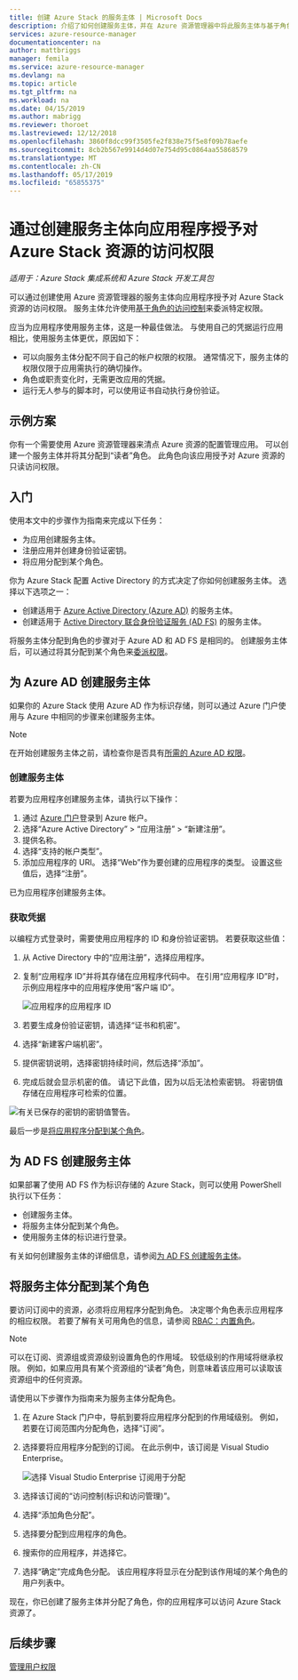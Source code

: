 ```yaml
---
title: 创建 Azure Stack 的服务主体 | Microsoft Docs
description: 介绍了如何创建服务主体，并在 Azure 资源管理器中将此服务主体与基于角色的访问控制配合使用以管理对资源的访问权限。
services: azure-resource-manager
documentationcenter: na
author: mattbriggs
manager: femila
ms.service: azure-resource-manager
ms.devlang: na
ms.topic: article
ms.tgt_pltfrm: na
ms.workload: na
ms.date: 04/15/2019
ms.author: mabrigg
ms.reviewer: thoroet
ms.lastreviewed: 12/12/2018
ms.openlocfilehash: 3860f8dcc99f3505fe2f838e75f5e8f09b78aefe
ms.sourcegitcommit: 8cb2b567e9914d4d07e754d95c0864aa55868579
ms.translationtype: MT
ms.contentlocale: zh-CN
ms.lasthandoff: 05/17/2019
ms.locfileid: "65855375"
---
```

# <a name="give-applications-access-to-azure-stack-resources-by-creating-service-principals"></a>通过创建服务主体向应用程序授予对 Azure Stack 资源的访问权限

*适用于：Azure Stack 集成系统和 Azure Stack 开发工具包*

可以通过创建使用 Azure 资源管理器的服务主体向应用程序授予对 Azure Stack 资源的访问权限。 服务主体允许使用[基于角色的访问控制](azure-stack-manage-permissions.md)来委派特定权限。

应当为应用程序使用服务主体，这是一种最佳做法。 与使用自己的凭据运行应用相比，使用服务主体更优，原因如下：

* 可以向服务主体分配不同于自己的帐户权限的权限。 通常情况下，服务主体的权限仅限于应用需执行的确切操作。
* 角色或职责变化时，无需更改应用的凭据。
* 运行无人参与的脚本时，可以使用证书自动执行身份验证。

## <a name="example-scenario"></a>示例方案

你有一个需要使用 Azure 资源管理器来清点 Azure 资源的配置管理应用。 可以创建一个服务主体并将其分配到“读者”角色。 此角色向该应用授予对 Azure 资源的只读访问权限。

## <a name="getting-started"></a>入门

使用本文中的步骤作为指南来完成以下任务：

* 为应用创建服务主体。
* 注册应用并创建身份验证密钥。
* 将应用分配到某个角色。

你为 Azure Stack 配置 Active Directory 的方式决定了你如何创建服务主体。 选择以下选项之一：

* 创建适用于 [Azure Active Directory (Azure AD)](azure-stack-create-service-principals.md#create-service-principal-for-azure-ad) 的服务主体。
* 创建适用于 [Active Directory 联合身份验证服务 (AD FS)](azure-stack-create-service-principals.md#create-service-principal-for-ad-fs) 的服务主体。

将服务主体分配到角色的步骤对于 Azure AD 和 AD FS 是相同的。 创建服务主体后，可以通过将其分配到某个角色来[委派权限](azure-stack-create-service-principals.md)。

## <a name="create-service-principal-for-azure-ad"></a>为 Azure AD 创建服务主体

如果你的 Azure Stack 使用 Azure AD 作为标识存储，则可以通过 Azure 门户使用与 Azure 中相同的步骤来创建服务主体。

> [!NOTE]
> 在开始创建服务主体之前，请检查你是否具有[所需的 Azure AD 权限](/azure/active-directory/develop/howto-create-service-principal-portal#required-permissions)。

### <a name="create-service-principal"></a>创建服务主体

若要为应用程序创建服务主体，请执行以下操作：

1. 通过 [Azure 门户](https://portal.azure.com)登录到 Azure 帐户。
2. 选择“Azure Active Directory” > “应用注册” > “新建注册”。
3. 提供名称。
4. 选择“支持的帐户类型”。
5.  添加应用程序的 URI。 选择“Web”作为要创建的应用程序的类型。 设置这些值后，选择“注册”。

已为应用程序创建服务主体。

### <a name="get-credentials"></a>获取凭据

以编程方式登录时，需要使用应用程序的 ID 和身份验证密钥。 若要获取这些值：

1. 从 Active Directory 中的“应用注册”，选择应用程序。

2. 复制“应用程序 ID”并将其存储在应用程序代码中。 在引用“应用程序 ID”时，示例应用程序中的应用程序使用“客户端 ID”。

     ![应用程序的应用程序 ID](./media/azure-stack-create-service-principals/image12.png)
3. 若要生成身份验证密钥，请选择“证书和机密”。

4. 选择“新建客户端机密”。

5. 提供密钥说明，选择密钥持续时间，然后选择“添加”。 

6. 完成后就会显示机密的值。 请记下此值，因为以后无法检索密钥。 将密钥值存储在应用程序可检索的位置。

![有关已保存的密钥的密钥值警告。](./media/azure-stack-create-service-principals/image15.png)

最后一步是[将应用程序分配到某个角色](azure-stack-create-service-principals.md)。

## <a name="create-service-principal-for-ad-fs"></a>为 AD FS 创建服务主体

如果部署了使用 AD FS 作为标识存储的 Azure Stack，则可以使用 PowerShell 执行以下任务：

* 创建服务主体。
* 将服务主体分配到某个角色。
* 使用服务主体的标识进行登录。

有关如何创建服务主体的详细信息，请参阅[为 AD FS 创建服务主体](../operator/azure-stack-create-service-principals.md#manage-service-principal-for-ad-fs)。

## <a name="assign-the-service-principal-to-a-role"></a>将服务主体分配到某个角色

要访问订阅中的资源，必须将应用程序分配到角色。 决定哪个角色表示应用程序的相应权限。 若要了解有关可用角色的信息，请参阅 [RBAC：内置角色](/azure/role-based-access-control/built-in-roles)。

> [!NOTE]
> 可以在订阅、资源组或资源级别设置角色的作用域。 较低级别的作用域将继承权限。 例如，如果应用具有某个资源组的“读者”角色，则意味着该应用可以读取该资源组中的任何资源。

请使用以下步骤作为指南来为服务主体分配角色。

1. 在 Azure Stack 门户中，导航到要将应用程序分配到的作用域级别。 例如，若要在订阅范围内分配角色，选择“订阅”。

2. 选择要将应用程序分配到的订阅。 在此示例中，该订阅是 Visual Studio Enterprise。

     ![选择 Visual Studio Enterprise 订阅用于分配](./media/azure-stack-create-service-principals/image16.png)

3. 选择该订阅的“访问控制(标识和访问管理)”。

4. 选择“添加角色分配”。

5. 选择要分配到应用程序的角色。

6. 搜索你的应用程序，并选择它。

7. 选择“确定”完成角色分配。 该应用程序将显示在分配到该作用域的某个角色的用户列表中。

现在，你已创建了服务主体并分配了角色，你的应用程序可以访问 Azure Stack 资源了。

## <a name="next-steps"></a>后续步骤

[管理用户权限](azure-stack-manage-permissions.md)
